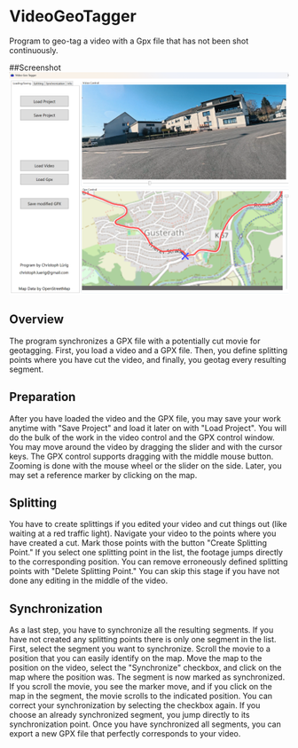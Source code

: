 # VideoGeoTagger
Program to geo-tag a video with a Gpx file that has not been shot continuously.

##Screenshot
![Screenshot of Video Geo Tagger](Screenshot.png)


## Overview
The program synchronizes a GPX file with a potentially cut movie for geotagging. First, you load a video and a GPX file. Then, you define splitting points where you have cut the video, and finally, you geotag every resulting segment.

## Preparation
After you have loaded the video and the GPX file, you may save your work anytime with "Save Project" and load it later on with "Load Project". You will do the bulk of the work in the video control and the GPX control window. You may move around the video by dragging the slider and with the cursor keys. The GPX control supports dragging with the middle mouse button. Zooming is done with the mouse wheel or the slider on the side. Later, you may set a reference marker by clicking on the map.

## Splitting
You have to create splittings if you edited your video and cut things out (like waiting at a red traffic light). Navigate your video to the points where you have created a cut. Mark those points with the button "Create Splitting Point." If you select one splitting point in the list, the footage jumps directly to the corresponding position. You can remove erroneously defined splitting points with "Delete Splitting Point." You can skip this stage if you have not done any editing in the middle of the video.


## Synchronization
As a last step, you have to synchronize all the resulting segments. If you have not created any splitting points there is only one segment in the list. First, select the segment you want to synchronize. Scroll the movie to a position that you can easily identify on the map. Move the map to the position on the video, select the "Synchronize" checkbox, and click on the map where the position was. The segment is now marked as synchronized. If you scroll the movie, you see the marker move, and if you click on the map in the segment, the movie scrolls to the indicated position. You can correct your synchronization by selecting the checkbox again. If you choose an already synchronized segment, you jump directly to its synchronization point. Once you have synchronized all segments, you can export a new GPX file that perfectly corresponds to your video. 